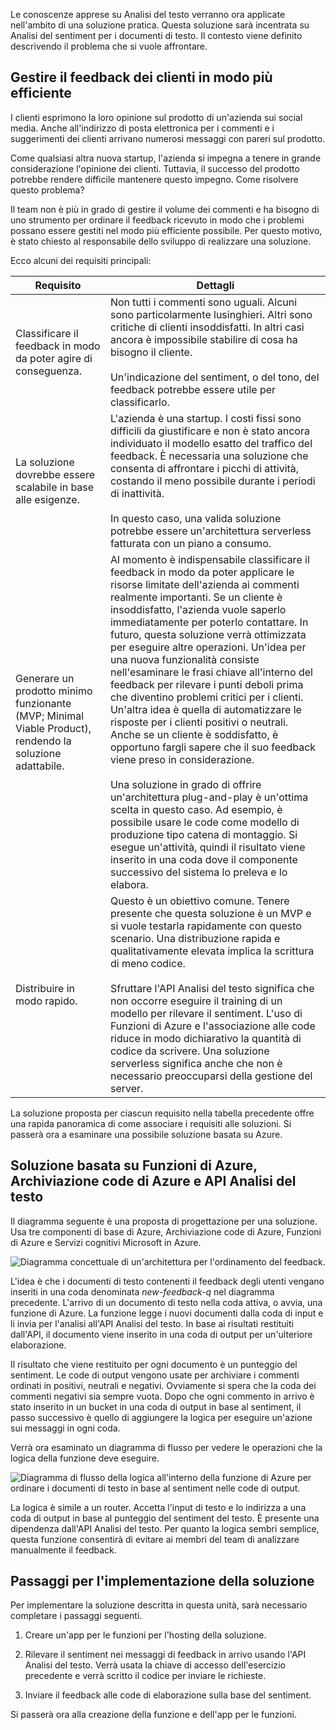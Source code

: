 Le conoscenze apprese su Analisi del testo verranno ora applicate nell'ambito di una soluzione pratica. Questa soluzione sarà incentrata su Analisi del sentiment per i documenti di testo. Il contesto viene definito descrivendo il problema che si vuole affrontare. 

## <a name="manage-customer-feedback-more-efficiently"></a>Gestire il feedback dei clienti in modo più efficiente

I clienti esprimono la loro opinione sul prodotto di un'azienda sui social media. Anche all'indirizzo di posta elettronica per i commenti e i suggerimenti dei clienti arrivano numerosi messaggi con pareri sul prodotto.

Come qualsiasi altra nuova startup, l'azienda si impegna a tenere in grande considerazione l'opinione dei clienti. Tuttavia, il successo del prodotto potrebbe rendere difficile mantenere questo impegno. Come risolvere questo problema? 

Il team non è più in grado di gestire il volume dei commenti e ha bisogno di uno strumento per ordinare il feedback ricevuto in modo che i problemi possano essere gestiti nel modo più efficiente possibile. Per questo motivo, è stato chiesto al responsabile dello sviluppo di realizzare una soluzione. 

Ecco alcuni dei requisiti principali:


|Requisito  | Dettagli  |
|---------|---------|
|Classificare il feedback in modo da poter agire di conseguenza.     |   Non tutti i commenti sono uguali. Alcuni sono particolarmente lusinghieri. Altri sono critiche di clienti insoddisfatti.  In altri casi ancora è impossibile stabilire di cosa ha bisogno il cliente. <br/><br/>Un'indicazione del sentiment, o del tono, del feedback potrebbe essere utile per classificarlo.     |
|La soluzione dovrebbe essere scalabile in base alle esigenze.    |   L'azienda è una startup. I costi fissi sono difficili da giustificare e non è stato ancora individuato il modello esatto del traffico del feedback. È necessaria una soluzione che consenta di affrontare i picchi di attività, costando il meno possibile durante i periodi di inattività. <br/><br/> In questo caso, una valida soluzione potrebbe essere un'architettura serverless fatturata con un piano a consumo.     |
| Generare un prodotto minimo funzionante (MVP; Minimal Viable Product), rendendo la soluzione adattabile.    | Al momento è indispensabile classificare il feedback in modo da poter applicare le risorse limitate dell'azienda ai commenti realmente importanti. Se un cliente è insoddisfatto, l'azienda vuole saperlo immediatamente per poterlo contattare.  In futuro, questa soluzione verrà ottimizzata per eseguire altre operazioni. Un'idea per una nuova funzionalità consiste nell'esaminare le frasi chiave all'interno del feedback per rilevare i punti deboli prima che diventino problemi critici per i clienti.   Un'altra idea è quella di automatizzare le risposte per i clienti positivi o neutrali. Anche se un cliente è soddisfatto, è opportuno fargli sapere che il suo feedback viene preso in considerazione. <br/><br/>Una soluzione in grado di offrire un'architettura plug-and-play è un'ottima scelta in questo caso. Ad esempio, è possibile usare le code come modello di produzione tipo catena di montaggio. Si esegue un'attività, quindi il risultato viene inserito in una coda dove il componente successivo del sistema lo preleva e lo elabora.   |
|Distribuire in modo rapido.     |   Questo è un obiettivo comune. Tenere presente che questa soluzione è un MVP e si vuole testarla rapidamente con questo scenario. Una distribuzione rapida e qualitativamente elevata implica la scrittura di meno codice. <br/><br/> Sfruttare l'API Analisi del testo significa che non occorre eseguire il training di un modello per rilevare il sentiment.  L'uso di Funzioni di Azure e l'associazione alle code riduce in modo dichiarativo la quantità di codice da scrivere.  Una soluzione serverless significa anche che non è necessario preoccuparsi della gestione del server.   |

La soluzione proposta per ciascun requisito nella tabella precedente offre una rapida panoramica di come associare i requisiti alle soluzioni.  Si passerà ora a esaminare una possibile soluzione basata su Azure.

## <a name="a-solution-based-on-azure-functions-azure-queue-storage-and-text-analytics-api"></a>Soluzione basata su Funzioni di Azure, Archiviazione code di Azure e API Analisi del testo

Il diagramma seguente è una proposta di progettazione per una soluzione. Usa tre componenti di base di Azure, Archiviazione code di Azure, Funzioni di Azure e Servizi cognitivi Microsoft in Azure.

![Diagramma concettuale di un'architettura per l'ordinamento del feedback.](../media-draft/proposed-solution.PNG)

L'idea è che i documenti di testo contenenti il feedback degli utenti vengano inseriti in una coda denominata *new-feedback-q* nel diagramma precedente. L'arrivo di un documento di testo nella coda attiva, o avvia, una funzione di Azure. La funzione legge i nuovi documenti dalla coda di input e li invia per l'analisi all'API Analisi del testo. In base ai risultati restituiti dall'API, il documento viene inserito in una coda di output per un'ulteriore elaborazione.

Il risultato che viene restituito per ogni documento è un punteggio del sentiment. Le code di output vengono usate per archiviare i commenti ordinati in positivi, neutrali e negativi. Ovviamente si spera che la coda dei commenti negativi sia sempre vuota. Dopo che ogni commento in arrivo è stato inserito in un bucket in una coda di output in base al sentiment, il passo successivo è quello di aggiungere la logica per eseguire un'azione sui messaggi in ogni coda. 

Verrà ora esaminato un diagramma di flusso per vedere le operazioni che la logica della funzione deve eseguire.

![Diagramma di flusso della logica all'interno della funzione di Azure per ordinare i documenti di testo in base al sentiment nelle code di output.](../media-draft/flow.PNG)

La logica è simile a un router. Accetta l'input di testo e lo indirizza a una coda di output in base al punteggio del sentiment del testo. È presente una dipendenza dall'API Analisi del testo. Per quanto la logica sembri semplice, questa funzione consentirà di evitare ai membri del team di analizzare manualmente il feedback.

## <a name="steps-to-implement-our-solution"></a>Passaggi per l'implementazione della soluzione

Per implementare la soluzione descritta in questa unità, sarà necessario completare i passaggi seguenti.

1. Creare un'app per le funzioni per l'hosting della soluzione.

1. Rilevare il sentiment nei messaggi di feedback in arrivo usando l'API Analisi del testo. Verrà usata la chiave di accesso dell'esercizio precedente e verrà scritto il codice per inviare le richieste.

1. Inviare il feedback alle code di elaborazione sulla base del sentiment.


Si passerà ora alla creazione della funzione e dell'app per le funzioni. 